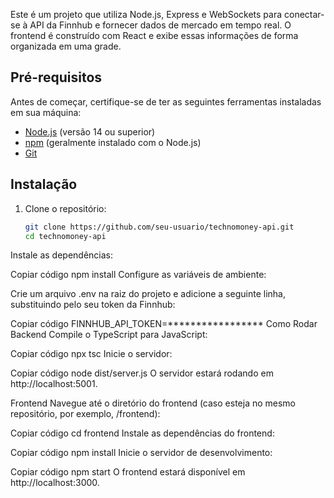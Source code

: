 Este é um projeto que utiliza Node.js, Express e WebSockets para conectar-se à API da Finnhub e fornecer dados de mercado em tempo real. O frontend é construído com React e exibe essas informações de forma organizada em uma grade.

## Pré-requisitos

Antes de começar, certifique-se de ter as seguintes ferramentas instaladas em sua máquina:

- [Node.js](https://nodejs.org/en/download/) (versão 14 ou superior)
- [npm](https://www.npmjs.com/get-npm) (geralmente instalado com o Node.js)
- [Git](https://git-scm.com/)

## Instalação

1. Clone o repositório:

   ```bash
   git clone https://github.com/seu-usuario/technomoney-api.git
   cd technomoney-api
Instale as dependências:

Copiar código
npm install
Configure as variáveis de ambiente:

Crie um arquivo .env na raiz do projeto e adicione a seguinte linha, substituindo pelo seu token da Finnhub:

Copiar código
FINNHUB_API_TOKEN=*****************
Como Rodar
Backend
Compile o TypeScript para JavaScript:

Copiar código
npx tsc
Inicie o servidor:

Copiar código
node dist/server.js
O servidor estará rodando em http://localhost:5001.

Frontend
Navegue até o diretório do frontend (caso esteja no mesmo repositório, por exemplo, /frontend):

Copiar código
cd frontend
Instale as dependências do frontend:

Copiar código
npm install
Inicie o servidor de desenvolvimento:

Copiar código
npm start
O frontend estará disponível em http://localhost:3000.
